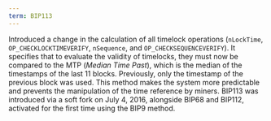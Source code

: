 ```yaml
---
term: BIP113
---
```


Introduced a change in the calculation of all timelock operations (`nLockTime`, `OP_CHECKLOCKTIMEVERIFY`, `nSequence`, and `OP_CHECKSEQUENCEVERIFY`). It specifies that to evaluate the validity of timelocks, they must now be compared to the MTP (*Median Time Past*), which is the median of the timestamps of the last 11 blocks. Previously, only the timestamp of the previous block was used. This method makes the system more predictable and prevents the manipulation of the time reference by miners. BIP113 was introduced via a soft fork on July 4, 2016, alongside BIP68 and BIP112, activated for the first time using the BIP9 method.